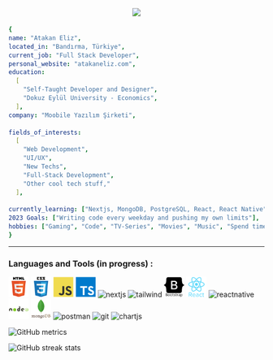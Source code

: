 <p align="center">
  <img src="https://capsule-render.vercel.app/api?type=waving&color=gradient&text=Hello!&height=100&section=header"/>
</p>

```yaml
{
name: "Atakan Eliz",
located_in: "Bandırma, Türkiye",
current_job: "Full Stack Developer",
personal_website: "atakaneliz.com",
education:
  [
    "Self-Taught Developer and Designer",
    "Dokuz Eylül University - Economics",
  ],
company: "Moobile Yazılım Şirketi",

fields_of_interests:
  [
    "Web Development",
    "UI/UX",
    "New Techs",
    "Full-Stack Development",
    "Other cool tech stuff,"
  ],
  
currently_learning: ["Nextjs, MongoDB, PostgreSQL, React, React Native"],
2023 Goals: ["Writing code every weekday and pushing my own limits"],
hobbies: ["Gaming", "Code", "TV-Series", "Movies", "Music", "Spend time with friends"]
}
```
  
---  

<h3 align="left">Languages and Tools (in progress) :</h3>
<p align="left"> 
  <img src="https://raw.githubusercontent.com/devicons/devicon/master/icons/html5/html5-original-wordmark.svg" alt="html5" width="40" height="40"/> 
  <img src="https://raw.githubusercontent.com/devicons/devicon/master/icons/css3/css3-original-wordmark.svg" alt="css3" width="40" height="40"/> 
  <img src="https://raw.githubusercontent.com/devicons/devicon/master/icons/javascript/javascript-original.svg" alt="javascript" width="40" height="40"/>
  <img src="https://raw.githubusercontent.com/devicons/devicon/master/icons/typescript/typescript-original.svg" alt="typescript" width="40" height="40"/>
  <img src="https://cdn.worldvectorlogo.com/logos/nextjs-2.svg" alt="nextjs" width="40" height="40"/>
  <img src="https://www.vectorlogo.zone/logos/tailwindcss/tailwindcss-icon.svg" alt="tailwind" width="40" height="40"/> 
  <img src="https://raw.githubusercontent.com/devicons/devicon/master/icons/bootstrap/bootstrap-plain-wordmark.svg" alt="bootstrap" width="40" height="40"/>
  <img src="https://raw.githubusercontent.com/devicons/devicon/master/icons/react/react-original-wordmark.svg" alt="react" width="40" height="40"/> 
  <img src="https://reactnative.dev/img/header_logo.svg" alt="reactnative" width="40" height="40"/>
  <img src="https://raw.githubusercontent.com/devicons/devicon/master/icons/nodejs/nodejs-original-wordmark.svg" alt="nodejs" width="40" height="40"/> 
  <img src="https://raw.githubusercontent.com/devicons/devicon/master/icons/mongodb/mongodb-original-wordmark.svg" alt="mongodb" width="40" height="40"/> 
  <img src="https://www.vectorlogo.zone/logos/getpostman/getpostman-icon.svg" alt="postman" width="40" height="40"/>
  <img src="https://www.vectorlogo.zone/logos/git-scm/git-scm-icon.svg" alt="git" width="40" height="40"/>
  <img src="https://www.chartjs.org/media/logo-title.svg" alt="chartjs" width="40" height="40"/>
 </p>


![GitHub metrics](https://metrics.lecoq.io/atakaneliz)  

![GitHub streak stats](https://streak-stats.demolab.com/?user=atakaneliz)  


